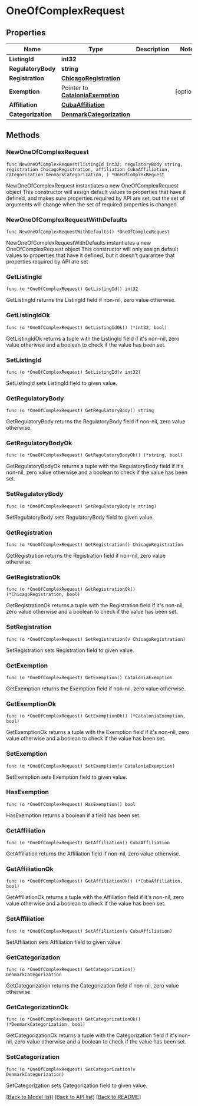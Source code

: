 # OneOfComplexRequest

## Properties

Name | Type | Description | Notes
------------ | ------------- | ------------- | -------------
**ListingId** | **int32** |  | 
**RegulatoryBody** | **string** |  | 
**Registration** | [**ChicagoRegistration**](ChicagoRegistration.md) |  | 
**Exemption** | Pointer to [**CataloniaExemption**](CataloniaExemption.md) |  | [optional] 
**Affiliation** | [**CubaAffiliation**](CubaAffiliation.md) |  | 
**Categorization** | [**DenmarkCategorization**](DenmarkCategorization.md) |  | 

## Methods

### NewOneOfComplexRequest

`func NewOneOfComplexRequest(listingId int32, regulatoryBody string, registration ChicagoRegistration, affiliation CubaAffiliation, categorization DenmarkCategorization, ) *OneOfComplexRequest`

NewOneOfComplexRequest instantiates a new OneOfComplexRequest object
This constructor will assign default values to properties that have it defined,
and makes sure properties required by API are set, but the set of arguments
will change when the set of required properties is changed

### NewOneOfComplexRequestWithDefaults

`func NewOneOfComplexRequestWithDefaults() *OneOfComplexRequest`

NewOneOfComplexRequestWithDefaults instantiates a new OneOfComplexRequest object
This constructor will only assign default values to properties that have it defined,
but it doesn't guarantee that properties required by API are set

### GetListingId

`func (o *OneOfComplexRequest) GetListingId() int32`

GetListingId returns the ListingId field if non-nil, zero value otherwise.

### GetListingIdOk

`func (o *OneOfComplexRequest) GetListingIdOk() (*int32, bool)`

GetListingIdOk returns a tuple with the ListingId field if it's non-nil, zero value otherwise
and a boolean to check if the value has been set.

### SetListingId

`func (o *OneOfComplexRequest) SetListingId(v int32)`

SetListingId sets ListingId field to given value.


### GetRegulatoryBody

`func (o *OneOfComplexRequest) GetRegulatoryBody() string`

GetRegulatoryBody returns the RegulatoryBody field if non-nil, zero value otherwise.

### GetRegulatoryBodyOk

`func (o *OneOfComplexRequest) GetRegulatoryBodyOk() (*string, bool)`

GetRegulatoryBodyOk returns a tuple with the RegulatoryBody field if it's non-nil, zero value otherwise
and a boolean to check if the value has been set.

### SetRegulatoryBody

`func (o *OneOfComplexRequest) SetRegulatoryBody(v string)`

SetRegulatoryBody sets RegulatoryBody field to given value.


### GetRegistration

`func (o *OneOfComplexRequest) GetRegistration() ChicagoRegistration`

GetRegistration returns the Registration field if non-nil, zero value otherwise.

### GetRegistrationOk

`func (o *OneOfComplexRequest) GetRegistrationOk() (*ChicagoRegistration, bool)`

GetRegistrationOk returns a tuple with the Registration field if it's non-nil, zero value otherwise
and a boolean to check if the value has been set.

### SetRegistration

`func (o *OneOfComplexRequest) SetRegistration(v ChicagoRegistration)`

SetRegistration sets Registration field to given value.


### GetExemption

`func (o *OneOfComplexRequest) GetExemption() CataloniaExemption`

GetExemption returns the Exemption field if non-nil, zero value otherwise.

### GetExemptionOk

`func (o *OneOfComplexRequest) GetExemptionOk() (*CataloniaExemption, bool)`

GetExemptionOk returns a tuple with the Exemption field if it's non-nil, zero value otherwise
and a boolean to check if the value has been set.

### SetExemption

`func (o *OneOfComplexRequest) SetExemption(v CataloniaExemption)`

SetExemption sets Exemption field to given value.

### HasExemption

`func (o *OneOfComplexRequest) HasExemption() bool`

HasExemption returns a boolean if a field has been set.

### GetAffiliation

`func (o *OneOfComplexRequest) GetAffiliation() CubaAffiliation`

GetAffiliation returns the Affiliation field if non-nil, zero value otherwise.

### GetAffiliationOk

`func (o *OneOfComplexRequest) GetAffiliationOk() (*CubaAffiliation, bool)`

GetAffiliationOk returns a tuple with the Affiliation field if it's non-nil, zero value otherwise
and a boolean to check if the value has been set.

### SetAffiliation

`func (o *OneOfComplexRequest) SetAffiliation(v CubaAffiliation)`

SetAffiliation sets Affiliation field to given value.


### GetCategorization

`func (o *OneOfComplexRequest) GetCategorization() DenmarkCategorization`

GetCategorization returns the Categorization field if non-nil, zero value otherwise.

### GetCategorizationOk

`func (o *OneOfComplexRequest) GetCategorizationOk() (*DenmarkCategorization, bool)`

GetCategorizationOk returns a tuple with the Categorization field if it's non-nil, zero value otherwise
and a boolean to check if the value has been set.

### SetCategorization

`func (o *OneOfComplexRequest) SetCategorization(v DenmarkCategorization)`

SetCategorization sets Categorization field to given value.



[[Back to Model list]](../README.md#documentation-for-models) [[Back to API list]](../README.md#documentation-for-api-endpoints) [[Back to README]](../README.md)


